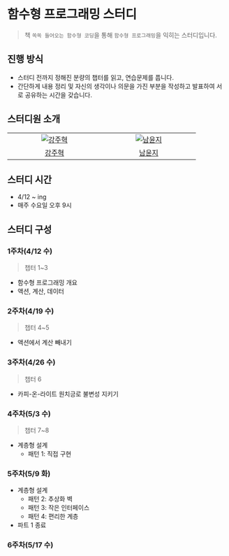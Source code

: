 # 함수형 프로그래밍 스터디

> 책 `쏙쏙 들어오는 함수형 코딩`을 통해 `함수형 프로그래밍`을 익히는 스터디입니다.

## 진행 방식

- 스터디 전까지 정해진 분량의 챕터를 읽고, 연습문제를 풉니다.
- 간단하게 내용 정리 및 자신의 생각이나 의문을 가진 부분을 작성하고 발표하여 서로 공유하는 시간을 갖습니다.

## 스터디원 소개

<table>
  <tr>
    <td align="center" width="200px">
      <a href="https://github.com/kangju2000" target="_blank">
        <img src="https://avatars.githubusercontent.com/u/23312485?v=4" alt="강주혁" />
      </a>
    </td>
    <td align="center" width="200px">
      <a href="https://github.com/YunjiNam" target="_blank">
        <img src="https://avatars.githubusercontent.com/u/59434504?v=4" alt="남윤지" />
      </a>
    </td>
  </tr>
  <tr>
   <td align="center">
      <a href="https://github.com/kangju2000" target="_blank">
        강주혁
      </a>
    </td>
    <td align="center">
      <a href="https://github.com/YunjiNam" target="_blank">
        남윤지
      </a>
    </td>
  </tr>
<table>

## 스터디 시간

- 4/12 ~ ing
- 매주 수요일 오후 9시

## 스터디 구성

### 1주차(4/12 수)

> 챕터 1~3

- 함수형 프로그래밍 개요
- 액션, 계산, 데이터

### 2주차(4/19 수)

> 챕터 4~5

- 액션에서 계산 빼내기

### 3주차(4/26 수)

> 챕터 6
  
- 카피-온-라이트 원치긍로 불변성 지키기
  
### 4주차(5/3 수)
  
> 챕터 7~8

- 계층형 설계
  - 패턴 1: 직접 구현

### 5주차(5/9 화)
  
- 계층형 설계
  - 패턴 2: 추상화 벽
  - 패턴 3: 작은 인터페이스
  - 패턴 4: 편리한 계층
- 파트 1 종료
 
### 6주차(5/17 수)
